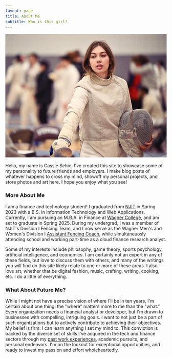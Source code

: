 ```yaml
---
layout: page
title: About Me
subtitle: Who is this girl?
---
```

![me](/assets/img/prof.jpg)

Hello, my name is Cassie Sehic. I've created this site to showcase some of my personality to future friends and employers. I make blog posts of whatever happens to cross my mind, showoff my personal projects, and store photos and art here. I hope you enjoy what you see!

### More About Me

I am a finance and technology student! I graduated from [NJIT](https://www.njit.edu/) in Spring 2023 with a B.S. in Information Technology and Web Applications. Currently, I am pursuing an M.B.A. in Finance at [Wagner College](https://wagner.edu/), and am set to graduate in Spring 2025. During my undergrad, I was a member of NJIT's Division I Fencing Team, and I now serve as the Wagner Men's and Women's Division I [Assistant Fencing Coach](https://wagnerathletics.com/news/2023/8/21/mens-fencing-cassandra-sehic-named-fencing-graduate-assistant-coach.aspx), while simultaneuosly attending school and working part-time as a cloud finance research analyst. 

Some of my interests include philosophy, game theory, sports psychology, artificial intelligence, and economics. I am certainly not an expert in any of these fields, but love to discuss them with others, and many of the writings you will find on this site likely relate to one or more of these areas. I also love art, whether that be digital fashion, music, crafting, writing, cooking, etc. I do a little of everything.

### What About Future Me?

While I might not have a precise vision of where I'll be in ten years, I'm certain about one thing: the "where" matters more to me than the "what." Every organization needs a financial analyst or developer, but I'm drawn to businesses with compelling, intriguing goals. I want to not just be a part of such organizations but to actively contribute to achieving their objectives. My belief is firm: I can learn anything I set my mind to. This conviction is backed by the diverse set of skills I've acquired in the tech and finance sectors through my [past work experiences](https://www.linkedin.com/in/cassandrasehic/), academic pursuits, and personal endeavors. I'm on the lookout for exceptional opportunities, and ready to invest my passion and effort wholeheartedly.
